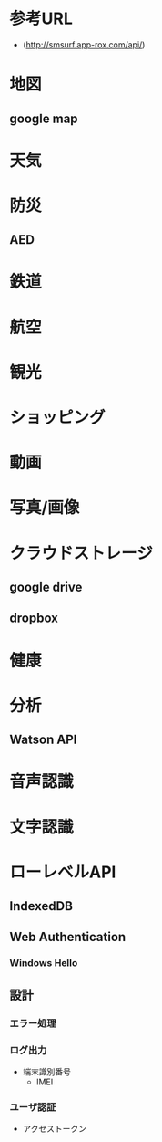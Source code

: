 # 参考URL
* (http://smsurf.app-rox.com/api/)

# 地図
## google map
# 天気
## 
# 防災
## AED
# 鉄道
# 航空
# 観光
# ショッピング
# 動画
# 写真/画像
# クラウドストレージ
## google drive
## dropbox
# 健康
# 分析
## Watson API
# 音声認識
# 文字認識
# ローレベルAPI
## IndexedDB
## Web Authentication
### Windows Hello
## 設計
### エラー処理
### ログ出力
* 端末識別番号
	+ IMEI
### ユーザ認証
* アクセストークン
